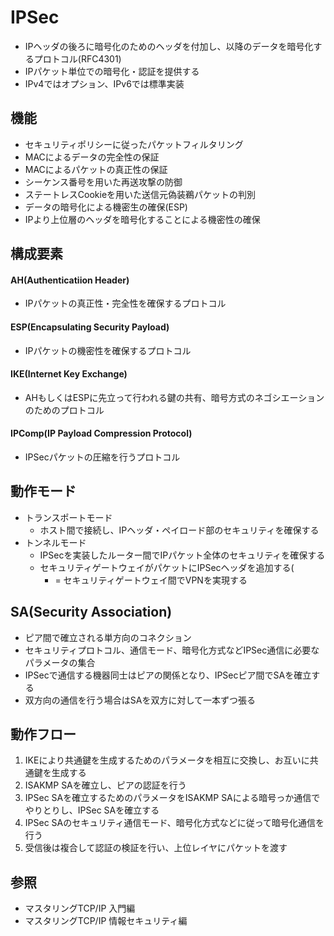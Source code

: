 # IPSec
- IPヘッダの後ろに暗号化のためのヘッダを付加し、以降のデータを暗号化するプロトコル(RFC4301)
- IPパケット単位での暗号化・認証を提供する
- IPv4ではオプション、IPv6では標準実装

## 機能
- セキュリティポリシーに従ったパケットフィルタリング
- MACによるデータの完全性の保証
- MACによるパケットの真正性の保証
- シーケンス番号を用いた再送攻撃の防御
- ステートレスCookieを用いた送信元偽装鵜パケットの判別
- データの暗号化による機密生の確保(ESP)
- IPより上位層のヘッダを暗号化することによる機密性の確保

## 構成要素
#### AH(Authenticatiion Header)
- IPパケットの真正性・完全性を確保するプロトコル

#### ESP(Encapsulating Security Payload)
- IPパケットの機密性を確保するプロトコル

#### IKE(Internet Key Exchange)
- AHもしくはESPに先立って行われる鍵の共有、暗号方式のネゴシエーションのためのプロトコル

#### IPComp(IP Payload Compression Protocol)
- IPSecパケットの圧縮を行うプロトコル

## 動作モード
- トランスポートモード
  - ホスト間で接続し、IPヘッダ・ペイロード部のセキュリティを確保する
- トンネルモード
  - IPSecを実装したルーター間でIPパケット全体のセキュリティを確保する
  - セキュリティゲートウェイがパケットにIPSecヘッダを追加する(
    - = セキュリティゲートウェイ間でVPNを実現する

## SA(Security Association)
- ピア間で確立される単方向のコネクション
- セキュリティプロトコル、通信モード、暗号化方式などIPSec通信に必要なパラメータの集合
- IPSecで通信する機器同士はピアの関係となり、IPSecピア間でSAを確立する
- 双方向の通信を行う場合はSAを双方に対して一本ずつ張る

## 動作フロー
1. IKEにより共通鍵を生成するためのパラメータを相互に交換し、お互いに共通鍵を生成する
2. ISAKMP SAを確立し、ピアの認証を行う
3. IPSec SAを確立するためのパラメータをISAKMP SAによる暗号っか通信でやりとりし、IPSec SAを確立する
4. IPSec SAのセキュリティ通信モード、暗号化方式などに従って暗号化通信を行う
5. 受信後は複合して認証の検証を行い、上位レイヤにパケットを渡す

## 参照
- マスタリングTCP/IP 入門編
- マスタリングTCP/IP 情報セキュリティ編
